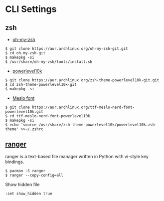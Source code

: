 # CLI Settings

## zsh

- [oh-my-zsh](https://github.com/ohmyzsh/ohmyzsh) 
```
$ git clone https://aur.archlinux.org/oh-my-zsh-git.git
$ cd oh-my-zsh-git
$ makepkg -si
$ /usr/share/oh-my-zsh/tools/install.sh
```

- [powerlevel10k](https://github.com/romkatv/powerlevel10k)
```
$ git clone https://aur.archlinux.org/zsh-theme-powerlevel10k-git.git
$ cd zsh-theme-powerlevel10k-git
$ makepkg -si
```
- [Meslo font](https://aur.archlinux.org/packages/ttf-meslo-nerd-font-powerlevel10k)
```
$ git clone https://aur.archlinux.org/ttf-meslo-nerd-font-powerlevel10k.git
$ cd ttf-meslo-nerd-font-powerlevel10k
$ makepkg -si
$ echo 'source /usr/share/zsh-theme-powerlevel10k/powerlevel10k.zsh-theme' >>~/.zshrc
```

## [ranger](https://wiki.archlinux.org/title/ranger)
ranger is a text-based file manager written in Python with vi-style key bindings.

```
$ pacman -S ranger
$ ranger --copy-config=all
```

Show hidden file
```
:set show_hidden true
```
